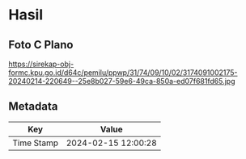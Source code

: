 # Hasil

## Foto C Plano

https://sirekap-obj-formc.kpu.go.id/d64c/pemilu/ppwp/31/74/09/10/02/3174091002175-20240214-220649--25e8b027-59e6-49ca-850a-ed07f681fd65.jpg


## Metadata

| Key        | Value               |
| ---------- | ------------------- |
| Time Stamp | 2024-02-15 12:00:28 |



